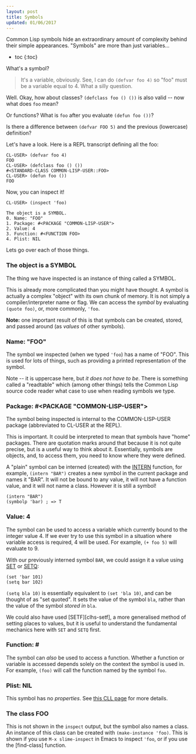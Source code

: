 ```yaml
---
layout: post
title: Symbols
updated: 01/06/2017
---
```


Common Lisp symbols hide an extraordinary amount of complexity behind their
simple appearances. "Symbols" are more than just variables...

* toc
{:toc}

What's a symbol?

> It's a variable, obviously. See, I can do `(defvar foo 4)` so "foo" must be a
> variable equal to 4. What a silly question.

Well. Okay, how about classes? `(defclass foo () ())` is also valid -- now what
does `foo` mean?

Or functions? What is `foo` after you evaluate `(defun foo ())`?

Is there a difference between `(defvar FOO 5)` and the previous (lowercase)
definition?

Let's have a look. Here is a REPL transcript defining all the foo:

~~~ common-lisp
CL-USER> (defvar foo 4)
FOO
CL-USER> (defclass foo () ())
#<STANDARD-CLASS COMMON-LISP-USER::FOO>
CL-USER> (defun foo ())
FOO
~~~

Now, you can inspect it!

~~~ common-lisp
CL-USER> (inspect 'foo)

The object is a SYMBOL.
0. Name: "FOO"
1. Package: #<PACKAGE "COMMON-LISP-USER">
2. Value: 4
3. Function: #<FUNCTION FOO>
4. Plist: NIL
~~~

Lets go over each of those things.

### The object is a SYMBOL

The thing we have inspected is an instance of thing called a SYMBOL.

This is already more complicated than you might have thought. A symbol is
actually a complex "object" with its own chunk of memory. It is not simply a
compiler/interpreter name or flag. We can access the *symbol* by evaluating
`(quote foo)`, or, more commonly, `'foo`.

**Note:** one important result of this is that symbols can be created, stored,
and passed around (as *values* of other symbols).


### Name: "FOO"

The symbol we inspected (when we typed `'foo`) has a name of "FOO". This is used
for lots of things, such as providing a printed representation of the symbol.

Note -- it is uppercase here, but *it does not have to be*. There is something
called a "readtable" which (among other things) tells the Common Lisp source
code reader what case to use when reading symbols we type.


### Package: #<PACKAGE "COMMON-LISP-USER">

The symbol being inspected is internal to the COMMON-LISP-USER package
(abbreviated to CL-USER at the REPL).

This is important. It could be interpreted to mean that symbols have "home"
packages. There are quotation marks around that because it is not quite precise,
but is a useful way to think about it. Essentially, symbols are objects, and, to
access them, you need to know where they were defined.

A "plain" symbol can be interned (created) with the [INTERN][clhs-intern]
function, for example, `(intern "BAR")` creates a new symbol in the current
package and names it "BAR". It will not be bound to any value, it will not have
a function value, and it will not name a class. However it is still a symbol!

~~~ common-lisp
(intern "BAR")
(symbolp 'bar) ; => T
~~~

[clhs-intern]: http://clhs.lisp.se/Body/f_intern.htm

### Value: 4

The symbol can be used to access a variable which currently bound to the integer
value 4. If we ever try to use this symbol in a situation where variable access
is required, 4 will be used. For example, `(+ foo 5)` will evaluate to 9.

With our previously interned symbol `BAR`, we could assign it a value
using [SET][clhs-set] or [SETQ][clhs-setq]:

~~~ common_lisp
(set 'bar 101)
(setq bar 102)
~~~

`(setq bla 10)` is essentially equivalent to `(set 'bla 10)`, and can be thought
of as "set quoted". It sets the value of the symbol `bla`, rather than the
value of the symbol *stored in* `bla`.

We could also have used [SETF][clhs-setf], a more generalised method of setting
places to values, but it is useful to understand the fundamental mechanics here
with `SET` and `SETQ` first.

[clhs-setq]: TODO
[clhs-set]: TODO


### Function: #<FUNCTION FOO>

The symbol can *also* be used to access a function. Whether a function or
variable is accessed depends solely on the context the symbol is used in. For
example, `(foo)` will call the function named by the symbol `foo`.


### Plist: NIL

This symbol has no *properties*. See [this CLL page][symbol-props] for more
details.

[symbol-props]: https://www.cs.cmu.edu/Groups/AI/html/cltl/clm/node108.html


### The class FOO

This is not shown in the `inspect` output, but the symbol also names a class. An
instance of this class can be created with `(make-instance 'foo)`. This is shown
if you use `M-x slime-inspect` in Emacs to inspect `'foo`, or if you use the
[find-class] function.

